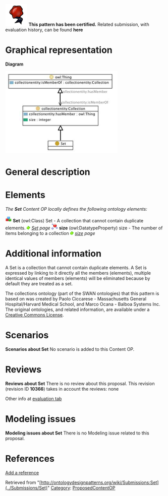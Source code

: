 [![](../images/thumb/b/b5/Certified.png/70px-Certified.png)](../Image/Certified.png "Certified.png") __This pattern has been certified.__
Related submission, with evaluation history, can be found __here__





#  Graphical representation


__Diagram__




[![Image:Set.jpg](../images/1/15/Set.jpg)](../Image/Set.jpg "Image:Set.jpg")




#  General description


  




#  Elements


_The __Set__ Content OP locally defines the following ontology elements:_



[![Class](../images/thumb/2/27/Class.gif/20px-Class.gif)](../Image/Class.gif "Class") __Set__ (owl:Class) Set - A collection that cannot contain duplicate elements. 
 [![](../images/thumb/8/87/ArrowRight.gif/11px-ArrowRight.gif)](../Image/ArrowRight.gif "ArrowRight.gif") _[Set](../Submissions/Set/Set "Submissions:Set/Set") page_
[![DatatypeProperty](../images/thumb/a/a5/DatatypeProperty.gif/20px-DatatypeProperty.gif)](../Image/DatatypeProperty.gif "DatatypeProperty") __size__ (owl:DatatypeProperty) size - The number of items belonging to a collection 
 [![](../images/thumb/8/87/ArrowRight.gif/11px-ArrowRight.gif)](../Image/ArrowRight.gif "ArrowRight.gif") _[size](../Submissions/Set/size "Submissions:Set/size") page_
#  Additional information


A Set is a collection that cannot contain duplicate elements. A Set is expressed by linking to it directly all the members (elements), multiple identical values of members (elements) will be eliminated because by default they are treated as a set.


The collections ontology (part of the SWAN ontologies) that this pattern is based on was created by Paolo Ciccarese - Massachusetts General Hospital/Harvard Medical School, and Marco Ocana - Balboa Systems Inc. The original ontologies, and related information, are available under a [Creative Commons License](http://creativecommons.org/licenses/by/1.0/ "http://creativecommons.org/licenses/by/1.0/").



#  Scenarios



__Scenarios about Set__
No scenario is added to this Content OP.




#  Reviews



__Reviews about Set__
There is no review about this proposal.
This revision (revision ID __10366__) takes in account the reviews: none


Other info at [evaluation tab](http://ontologydesignpatterns.org/wiki/index.php?title=Submissions:Set&action=evaluation "http://ontologydesignpatterns.org/wiki/index.php?title=Submissions:Set&action=evaluation")




  




#  Modeling issues



__Modeling issues about Set__
There is no Modeling issue related to this proposal.




  




#  References


[Add a reference](index.php@title=Odp%253AAdd_reference&subject=../Submissions/Set "http://ontologydesignpatterns.org/wiki/index.php?title=Odp:Add_reference&subject=Submissions%3ASet")


  






Retrieved from "[http://ontologydesignpatterns.org/wiki/Submissions:Set](../Submissions/Set)"
 [Category](http://ontologydesignpatterns.org/wiki/Special:Categories "Special:Categories"): [ProposedContentOP](../Category/ProposedContentOP "Category:ProposedContentOP")
